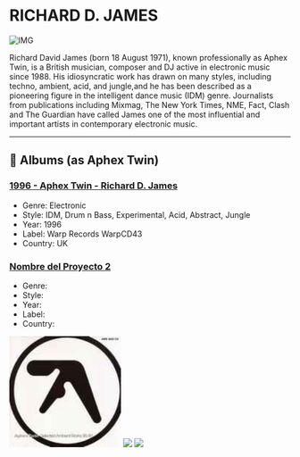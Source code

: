 # RICHARD D. JAMES
![IMG](https://encrypted-tbn0.gstatic.com/images?q=tbn:ANd9GcTPCA9vJwZijnM9DYiDkJtO4VkfifVYuSgtNg&s)

Richard David James (born 18 August 1971), known professionally as Aphex Twin, is a British musician, composer and DJ active in electronic music since 1988. His idiosyncratic work has drawn on many styles, including techno, ambient, acid, and jungle,and he has been described as a pioneering figure in the intelligent dance music (IDM) genre. Journalists from publications including Mixmag, The New York Times, NME, Fact, Clash and The Guardian have called James one of the most influential and important artists in contemporary electronic music.

---

## 📂 Albums (as Aphex Twin)

### [1996 - Aphex Twin - Richard D. James](https://www.youtube.com/playlist?list=PLiN-7mukU_RHfppe7hjRD6WU06C9ib-T4)

- Genre: Electronic
- Style: IDM, Drum n Bass, Experimental, Acid, Abstract, Jungle
- Year: 1996
- Label: Warp Records WarpCD43
- Country: UK

### [Nombre del Proyecto 2](https://github.com/usuario/proyecto2)

- Genre: 
- Style: 
- Year: 
- Label: 
- Country: 


<p float="left">
  <a href="art/selected ambient works 85-92.jpg"><img src="art/selected ambient works 85-92.jpg" width="200" /></a>
  <a href="screenshots/vista2.png"><img src="screenshots/vista2.png" width="200" /></a>
  <a href="screenshots/vista3.png"><img src="screenshots/vista3.png" width="200" /></a>
</p>
